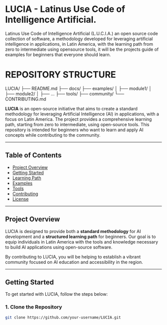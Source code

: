 # LUCIA - Latinus Use Code of Intelligence Artificial.
Latinus Use Code of Intelligence Artificial (L.U.C.I.A.) an open source code collection of software, a methodology developed for leveraging artificial intelligence in applications, in Latin America, with the learning path from zero to intermediate using opensource tools, it will be the projects guide of examples for beginners that everyone should learn.

# REPOSITORY STRUCTURE
LUCIA/
├── README.md
├── docs/
├── examples/
│   ├── module1/
│   ├── module2/
│   ├── ...
├── tools/
├── community/
└── CONTRIBUTING.md

**LUCIA** is an open-source initiative that aims to create a standard methodology for leveraging Artificial Intelligence (AI) in applications, with a focus on Latin America. The project provides a comprehensive learning path, starting from zero to intermediate, using open-source tools. This repository is intended for beginners who want to learn and apply AI concepts while contributing to the community.

---

## Table of Contents

- [Project Overview](#project-overview)
- [Getting Started](#getting-started)
- [Learning Path](#learning-path)
- [Examples](#examples)
- [Tools](#tools)
- [Contributing](#contributing)
- [License](#license)

---

## Project Overview

LUCIA is designed to provide both a **standard methodology** for AI development and a **structured learning path** for beginners. Our goal is to equip individuals in Latin America with the tools and knowledge necessary to build AI applications using open-source software. 

By contributing to LUCIA, you will be helping to establish a vibrant community focused on AI education and accessibility in the region.

---

## Getting Started

To get started with LUCIA, follow the steps below:

### 1. Clone the Repository
```bash
git clone https://github.com/your-username/LUCIA.git


